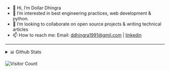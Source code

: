 - 👋 Hi, I’m Dollar Dhingra
- 👀 I’m interested in best engineering practices, web development & python.
- 💞️ I’m looking to collaborate on open source projects & writing technical articles
- 📫 How to reach me: Email: ddhingra1991@gmil.com | [linkedin](https://www.linkedin.com/in/dollardhingra)

---
<details>
<summary>📊 Github Stats</summary>

<p> <img src="https://github-readme-stats.vercel.app/api?username=dollardhingra&show_icons=true&theme=gotham" alt="Dollar Dhingra | Stats" />

</details>


 ![Visitor Count](https://profile-counter.glitch.me/{dollardhingra}/count.svg)

<!---
dollardhingra/dollardhingra is a ✨ special ✨ repository because its `README.md` (this file) appears on your GitHub profile.
You can click the Preview link to take a look at your changes.
--->
